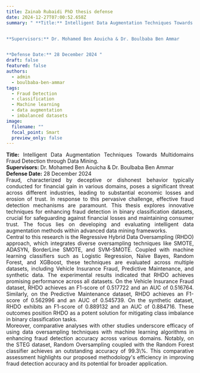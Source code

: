 ```yaml
---
title: Zainab Rubaidi PhD thesis defense
date: 2024-12-27T07:00:52.658Z
summary: " **Title:** Intelligent Data Augmentation Techniques Towards Multidomains Fraud Detection through Data Mining. 


**Supervisors:** Dr. Mohamed Ben Aouicha & Dr. Boulbaba Ben Ammar


**Defense Date:** 28 December 2024 "
draft: false
featured: false
authors:
  - admin
  - boulbaba-ben-ammar
tags:
  - Fraud Detection
  - classification
  - Machine learning
  - data augmentation
  - imbalanced datasets
image:
  filename: ""
  focal_point: Smart
  preview_only: false
---
```

<div style="text-align: justify">
<b>Title:</b> Intelligent Data Augmentation Techniques Towards Multidomains Fraud Detection through Data Mining. </br>
<b>Supervisors:</b> Dr. Mohamed Ben Aouicha & Dr. Boulbaba Ben Ammar </br>
<b>Defense Date:</b> 28 December 2024</br>
Fraud, characterized by deceptive or dishonest behavior typically conducted for financial gain in various domains, poses a significant threat across different industries, leading to substantial economic losses and erosion of trust. In response to this pervasive challenge, effective fraud detection mechanisms are paramount. This thesis explores innovative techniques for enhancing fraud detection in binary classification datasets, crucial for safeguarding against financial losses and maintaining consumer trust. The focus lies on developing and evaluating intelligent data augmentation methods within advanced data mining frameworks.</br>
Central to this research is the Regressive Hybrid Data Oversampling (RHDO) approach, which integrates diverse oversampling techniques like SMOTE, ADASYN, BorderLine SMOTE, and SVM-SMOTE. Coupled with machine learning classifiers such as Logistic Regression, Naïve Bayes, Random Forest, and XGBoost, these techniques are evaluated across multiple datasets, including Vehicle Insurance Fraud, Predictive Maintenance, and synthetic data.
The experimental results indicated that RHDO achieves promising performance across all datasets. On the Vehicle Insurance Fraud dataset, RHDO achieves an F1-score of 0.517722 and an AUC of 0.516764. Similarly, on the Predictive Maintenance dataset, RHDO achieves an F1-score of 0.562996 and an AUC of 0.545739. On the synthetic dataset, RHDO exhibits an F1-score of 0.889132 and an AUC of 0.884716. These outcomes position RHDO as a potent solution for mitigating class imbalance in binary classification tasks.</br>
Moreover, comparative analyses with other studies underscore  efficacy of using data oversampling techniques with machine learning algorithms in enhancing fraud detection accuracy across various domains. Notably, on the STEG dataset, Random Oversampling coupled with the Random Forest classifier achieves an outstanding accuracy of 99.3\%. This comparative assessment highlights our proposed methodology's efficiency in improving fraud detection accuracy and its potential for broader application.


  </div>